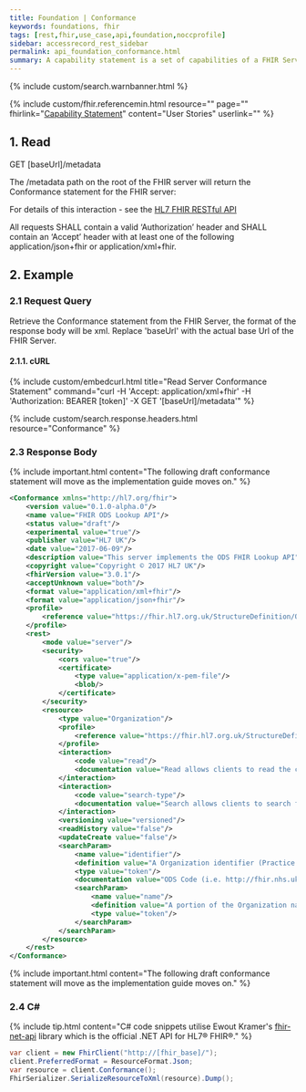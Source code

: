 ```yaml
---
title: Foundation | Conformance
keywords: foundations, fhir
tags: [rest,fhir,use_case,api,foundation,noccprofile]
sidebar: accessrecord_rest_sidebar
permalink: api_foundation_conformance.html
summary: A capability statement is a set of capabilities of a FHIR Server that may be used as a statement of actual server functionality or a statement of required or desired server implementation.
---
```


{% include custom/search.warnbanner.html %}

{% include custom/fhir.referencemin.html resource="" page="" fhirlink="[Capability Statement](https://www.hl7.org/fhir/capabilitystatement.html)" content="User Stories" userlink="" %}


## 1. Read ##

<div markdown="span" class="alert alert-success" role="alert">
GET [baseUrl]/metadata</div>

The /metadata path on the root of the FHIR server will return the Conformance statement for the FHIR server:

For details of this interaction - see the [HL7 FHIR RESTful API](https://www.hl7.org/fhir/http.html#capabilities)

All requests SHALL contain a valid ‘Authorization’ header and SHALL contain an ‘Accept’ header with at least one of the following application/json+fhir or application/xml+fhir.

## 2. Example ##

### 2.1 Request Query ###

Retrieve the Conformance statement from the FHIR Server, the format of the response body will be xml. Replace 'baseUrl' with the actual base Url of the FHIR Server.

#### 2.1.1. cURL ####

{% include custom/embedcurl.html title="Read Server Conformance Statement" command="curl -H 'Accept: application/xml+fhir' -H 'Authorization: BEARER [token]' -X GET '[baseUrl]/metadata'" %}

{% include custom/search.response.headers.html resource="Conformance"  %}

### 2.3 Response Body ###

{% include important.html content="The following draft conformance statement will move as the implementation guide moves on." %}

```xml
<Conformance xmlns="http://hl7.org/fhir">
	<version value="0.1.0-alpha.0"/>
	<name value="FHIR ODS Lookup API"/>
	<status value="draft"/>
	<experimental value="true"/>
	<publisher value="HL7 UK"/>
	<date value="2017-06-09"/>
	<description value="This server implements the ODS FHIR Lookup API"/>
	<copyright value="Copyright © 2017 HL7 UK"/>
	<fhirVersion value="3.0.1"/>
	<acceptUnknown value="both"/>
	<format value="application/xml+fhir"/>
	<format value="application/json+fhir"/>
	<profile>
		<reference value="https://fhir.hl7.org.uk/StructureDefinition/ODS-Organization-1"/>
	</profile>
	<rest>
		<mode value="server"/>
		<security>
			<cors value="true"/>
			<certificate>
				<type value="application/x-pem-file"/>
				<blob/>
			</certificate>
		</security>
		<resource>
			<type value="Organization"/>
			<profile>
				<reference value="https://fhir.hl7.org.uk/StructureDefinition/ODS-Organization-1"/>
			</profile>
			<interaction>
				<code value="read"/>
				<documentation value="Read allows clients to read the current state of the Organization resource"/>
			</interaction>
			<interaction>
				<code value="search-type"/>
				<documentation value="Search allows clients to search for the Organization resource using the specified criteria"/>
			</interaction>
			<versioning value="versioned"/>
			<readHistory value="false"/>
			<updateCreate value="false"/>
			<searchParam>
				<name value="identifier"/>
				<definition value="A Organization identifier (Practice Code, Trust Code, etc)"/>
				<type value="token"/>
				<documentation value="ODS Code (i.e. http://fhir.nhs.uk/Id/Organization|E123123)"/>
				<searchParam>
					<name value="name"/>
					<definition value="A portion of the Organization name"/>
					<type value="token"/>
				</searchParam>
			</searchParam>
		</resource>
	</rest>
</Conformance>
```

{% include important.html content="The following draft conformance statement will move as the implementation guide moves on." %}


### 2.4 C# ###

{% include tip.html content="C# code snippets utilise Ewout Kramer's [fhir-net-api](https://github.com/ewoutkramer/fhir-net-api) library which is the official .NET API for HL7&reg; FHIR&reg;." %}

```csharp
var client = new FhirClient("http://[fhir_base]/");
client.PreferredFormat = ResourceFormat.Json;
var resource = client.Conformance();
FhirSerializer.SerializeResourceToXml(resource).Dump();
```
